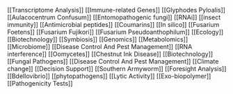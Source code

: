 [[Transcriptome Analysis]]
[[Immune-related Genes]]
[[Glyphodes Pyloalis]]
[[Aulacocentrum Confusum]]
[[Entomopathogenic fungi]]
[[RNAi]]
[[insect immunity]]
[[Antimicrobial peptides]]
[[Coumarins]]
[[In silico]]
[[Fusarium Foetens]]
[[Fusarium Fujikori]]
[[Fusarium Pseudoanthophilum]]
[[Ecology]]
[[Biotechnology]]
[[Symbiosis]]
[[Genomics]]
[[Metabolomics]]
[[Microbiome]]
[[Disease Control And Pest Management]]
[[RNA interference]]
[[Oomycetes]]
[[Chestnut Ink Disease]]
[[Biotechnology]]
[[Fungal Pathogens]]
[[Disease Control And Pest Management]]
[[Climate change]]
[[Decision Support]]
[[Southern Armyworm]]
[[Foresight Analysis]]
[[Bdellovibrio]]
[[phytopathogens]]
[[Lytic Activity]]
[[Exo-biopolymer]]
[[Pathogenicity Tests]]
